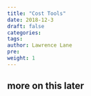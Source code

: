 ```yaml
---
title: "Cost Tools"
date: 2018-12-3
draft: false
categories:
tags:
author: Lawrence Lane
pre:
weight: 1
---
```


## more on this later
